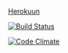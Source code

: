 [Herokuun](https://rocky-journey-44252.herokuapp.com/breweries)

[![Build Status](https://travis-ci.org/durak/wadror.png)](https://travis-ci.org/durak/wadror)

[![Code Climate](https://codeclimate.com/github/durak/wadror.png)](https://codeclimate.com/github/durak/wadror)

